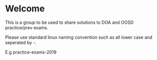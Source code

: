 # Welcome

This is a group to be used to share solutions to DOA and OOSD practice/prev
exams.

Please use standard linux naming convention such as all lower case and seperated
by -.

E.g practice-exams-2019